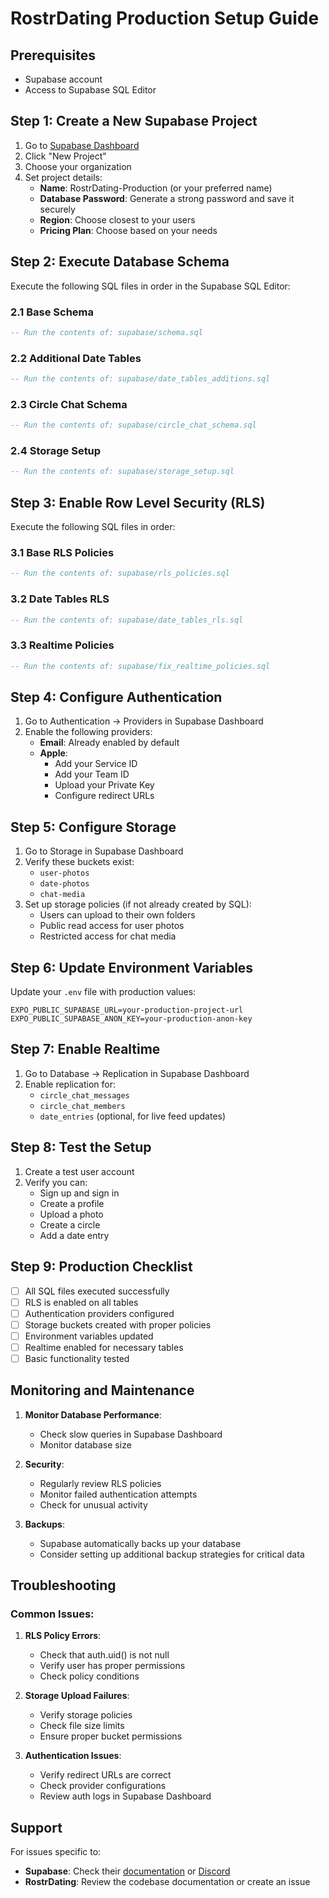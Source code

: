 # RostrDating Production Setup Guide

## Prerequisites
- Supabase account
- Access to Supabase SQL Editor

## Step 1: Create a New Supabase Project

1. Go to [Supabase Dashboard](https://app.supabase.com)
2. Click "New Project"
3. Choose your organization
4. Set project details:
   - **Name**: RostrDating-Production (or your preferred name)
   - **Database Password**: Generate a strong password and save it securely
   - **Region**: Choose closest to your users
   - **Pricing Plan**: Choose based on your needs

## Step 2: Execute Database Schema

Execute the following SQL files in order in the Supabase SQL Editor:

### 2.1 Base Schema
```sql
-- Run the contents of: supabase/schema.sql
```

### 2.2 Additional Date Tables
```sql
-- Run the contents of: supabase/date_tables_additions.sql
```

### 2.3 Circle Chat Schema
```sql
-- Run the contents of: supabase/circle_chat_schema.sql
```

### 2.4 Storage Setup
```sql
-- Run the contents of: supabase/storage_setup.sql
```

## Step 3: Enable Row Level Security (RLS)

Execute the following SQL files in order:

### 3.1 Base RLS Policies
```sql
-- Run the contents of: supabase/rls_policies.sql
```

### 3.2 Date Tables RLS
```sql
-- Run the contents of: supabase/date_tables_rls.sql
```

### 3.3 Realtime Policies
```sql
-- Run the contents of: supabase/fix_realtime_policies.sql
```

## Step 4: Configure Authentication

1. Go to Authentication → Providers in Supabase Dashboard
2. Enable the following providers:
   - **Email**: Already enabled by default
   - **Apple**: 
     - Add your Service ID
     - Add your Team ID
     - Upload your Private Key
     - Configure redirect URLs

## Step 5: Configure Storage

1. Go to Storage in Supabase Dashboard
2. Verify these buckets exist:
   - `user-photos`
   - `date-photos`
   - `chat-media`
3. Set up storage policies (if not already created by SQL):
   - Users can upload to their own folders
   - Public read access for user photos
   - Restricted access for chat media

## Step 6: Update Environment Variables

Update your `.env` file with production values:

```env
EXPO_PUBLIC_SUPABASE_URL=your-production-project-url
EXPO_PUBLIC_SUPABASE_ANON_KEY=your-production-anon-key
```

## Step 7: Enable Realtime

1. Go to Database → Replication in Supabase Dashboard
2. Enable replication for:
   - `circle_chat_messages`
   - `circle_chat_members`
   - `date_entries` (optional, for live feed updates)

## Step 8: Test the Setup

1. Create a test user account
2. Verify you can:
   - Sign up and sign in
   - Create a profile
   - Upload a photo
   - Create a circle
   - Add a date entry

## Step 9: Production Checklist

- [ ] All SQL files executed successfully
- [ ] RLS is enabled on all tables
- [ ] Authentication providers configured
- [ ] Storage buckets created with proper policies
- [ ] Environment variables updated
- [ ] Realtime enabled for necessary tables
- [ ] Basic functionality tested

## Monitoring and Maintenance

1. **Monitor Database Performance**:
   - Check slow queries in Supabase Dashboard
   - Monitor database size

2. **Security**:
   - Regularly review RLS policies
   - Monitor failed authentication attempts
   - Check for unusual activity

3. **Backups**:
   - Supabase automatically backs up your database
   - Consider setting up additional backup strategies for critical data

## Troubleshooting

### Common Issues:

1. **RLS Policy Errors**:
   - Check that auth.uid() is not null
   - Verify user has proper permissions
   - Check policy conditions

2. **Storage Upload Failures**:
   - Verify storage policies
   - Check file size limits
   - Ensure proper bucket permissions

3. **Authentication Issues**:
   - Verify redirect URLs are correct
   - Check provider configurations
   - Review auth logs in Supabase Dashboard

## Support

For issues specific to:
- **Supabase**: Check their [documentation](https://supabase.com/docs) or [Discord](https://discord.supabase.com)
- **RostrDating**: Review the codebase documentation or create an issue
